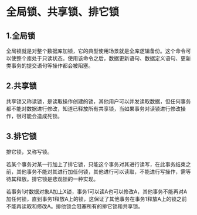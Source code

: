 # 全局锁、共享锁、排它锁

## 1.全局锁

全局锁就是对整个数据库加锁，它的典型使用场景就是全库逻辑备份。这个命令可以使整个库处于只读状态。使用该命令之后，数据更新语句、数据定义语句、更新类事务的提交语句等操作都会被阻塞。

## 2.共享锁

共享锁又称读锁，是读取操作创建的锁，其他用户可以并发读取数据，但任何事务都不能对数据进行修改，知道已释放所有共享锁，当如果事务对读锁进行修改操作，很可能会造成死锁。

## 3.排它锁

排它锁，又称写锁。

若某个事务对某一行加上了排它锁，只能这个事务对其进行读写，在此事务结束之前，其他事务不能对其进行加任何锁，其他进行可以读取，不能进行写操作，需等待其释放。排它锁是悲观锁的一种实现。

若事务1对数据对象A加上X锁，事务1可以读A也可以修改A，其他事务不能再对A加任何锁，直到事务1释放A上的锁，这保证了其他事务在事务1释放A上的锁之前不能再读取和修改A。排他锁会阻塞所有的排它锁和共享锁。



